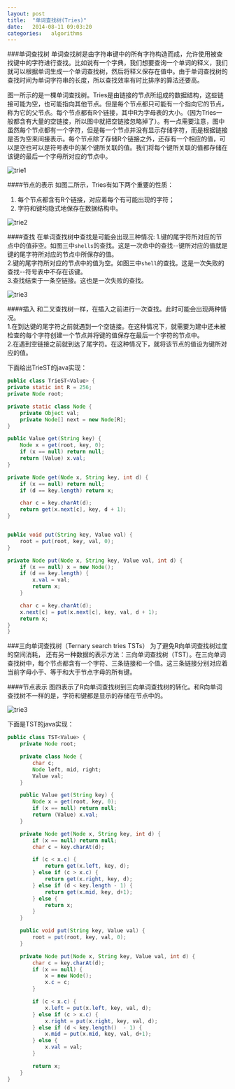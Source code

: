 ```yaml
---
layout: post
title:  "单词查找树(Tries)"
date:   2014-08-11 09:03:20
categories:   algorithms
---
```


###单词查找树
单词查找树是由字符串键中的所有字符构造而成，允许使用被查找键中的字符进行查找。比如说有一个字典，我们想要查询一个单词的释义，我们就可以根据单词生成一个单词查找树，然后将释义保存在值中。由于单词查找树的查找时间为单词字符串的长度，所以查找效率有时比排序的算法还要高。

图一所示的是一棵单词查找树。Tries是由链接的节点所组成的数据结构，这些链接可能为空，也可能指向其他节点。但是每个节点都只可能有一个指向它的节点，称为它的父节点。每个节点都有R个链接，其中R为字母表的大小。（因为Tries一般都含有大量的空链接，所以图中就把空链接忽略掉了）。有一点需要注意，图中虽然每个节点都有一个字符，但是每一个节点并没有显示存储字符，而是根据链接是否为空来间接表示。每个节点除了存储R个链接之外，还存有一个相应的值，可以是空也可以是符号表中的某个键所关联的值。我们将每个键所关联的值都存储在该键的最后一个字母所对应的节点中。

![trie1](/img/trie-1.png)

####节点的表示
如图二所示，Tries有如下两个重要的性质：

1. 每个节点都含有R个链接，对应着每个有可能出现的字符；
2. 字符和键均隐式地保存在数据结构中。

![trie2](/img/trie-3.png)

####查找
在单词查找树中查找是可能会出现三种情况:
1.键的尾字符所对应的节点中的值非空。如图三中`shells`的查找。这是一次命中的查找--键所对应的值就是键的尾字符所对应的节点中所保存的值。<br/>
2.键的尾字符所对应的节点中的值为空。如图三中`shell`的查找。这是一次失败的查找--符号表中不存在该键。<br>
3.查找结束于一条空链接。这也是一次失败的查找。

![trie3](/img/trie-2.png)

####插入
和二叉查找树一样，在插入之前进行一次查找。此时可能会出现两种情况。<br>
1.在到达键的尾字符之前就遇到一个空链接。在这种情况下，就需要为建中还未被检查的每个字符创建一个节点并将键的值保存在最后一个字符的节点中。<br>
2.在遇到空链接之前就到达了尾字符。在这种情况下，就将该节点的值设为键所对应的值。

下面给出TrieST的java实现：

```java 
public class TrieST<Value> {
private static int R = 256;
private Node root;

private static class Node {
	private Object val;
	private Node[] next = new Node[R];
}

public Value get(String key) {
	Node x = get(root, key, 0);
	if (x == null) return null;
	return (Value) x.val;
}

private Node get(Node x, String key, int d) {
	if (x == null) return null;
	if (d == key.length) return x;

	char c = key.charAt(d);
	return get(x.next[c], key, d + 1);
}


public void put(String key, Value val) {
	root = put(root, key, val, 0);
}

private Node put(Node x, String key, Value val, int d) {
	if (x == null) x = new Node();
	if (d == key.length) {
		x.val = val;
		return x;
	}

	char c = key.charAt(d);
	x.next[c] = put(x.next[c], key, val, d + 1);
	return x;
}
}
```

###三向单词查找树（Ternary search tries TSTs）
为了避免R向单词查找树过度的空间消耗， 还有另一种数据的表示方法：三向单词查找树（TST）。在三向单词查找树中，每个节点都含有一个字符、三条链接和一个值。这三条链接分别对应着当前字母小于、等于和大于节点字母的所有键。

####节点表示
图四表示了R向单词查找树到三向单词查找树的转化。和R向单词查找树不一样的是，字符和键都是显示的存储在节点中的。

![trie3](/img/trie-4.png)

下面是TST的java实现：
``` java
public class TST<Value> {
	private Node root;

	private class Node {
		char c;
		Node left, mid, right;
		Value val;
	}

	public Value get(String key) {
		Node x = get(root, key, 0);
		if (x == null) return null;
		return (Value) x.val;
	}

	private Node get(Node x, String key, int d) {
		if (x == null) return null;
		char c = key.charAt(d);

		if (c < x.c) {
			return get(x.left, key, d);
		} else if (c > x.c) {
			return get(x.right, key, d);
		} else if (d < key.length - 1) {
			return get(x.mid, key, d+1);
		} else {
			return x;
		}
	}

	public void put(String key, Value val) {
		root = put(root, key, val, 0);
	}

	private Node put(Node x, String key, Value val, int d) {
		char c = key.charAt(d);
		if (x == null) {
			x = new Node();
			x.c = c;
		}

		if (c < x.c) {
			x.left = put(x.left, key, val, d);
		} else if (c > x.c) {
			x.right = put(x.right, key, val, d);
		} else if (d < key.length()  - 1) {
			x.mid = put(x.mid, key, val, d+1);
		} else {
			x.val = val;
		}

		return x;
	}
}
```